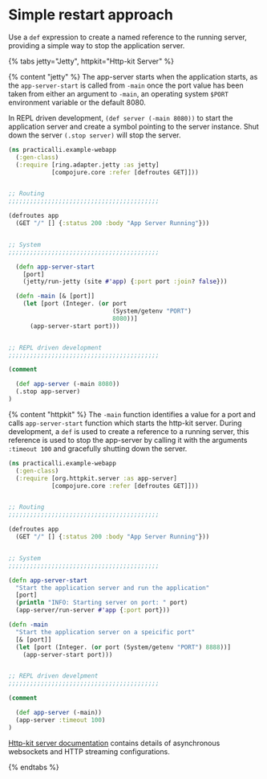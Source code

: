 # Simple restart approach
Use a `def` expression to create a named reference to the running server, providing a simple way to stop the application server.

{% tabs jetty="Jetty", httpkit="Http-kit Server" %}

{% content "jetty" %}
The app-server starts when the application starts, as the `app-server-start` is called from `-main` once the port value has been taken from either an argument to `-main`, an operating system `$PORT` environment variable or the default 8080.

In REPL driven development, `(def server (-main 8080))` to start the application server and create a symbol pointing to the server instance.  Shut down the server `(.stop server)` will stop the server.

```clojure
(ns practicalli.example-webapp
  (:gen-class)
  (:require [ring.adapter.jetty :as jetty]
            [compojure.core :refer [defroutes GET]]))


;; Routing
;;;;;;;;;;;;;;;;;;;;;;;;;;;;;;;;;;;;;;;;;;

(defroutes app
  (GET "/" [] {:status 200 :body "App Server Running"}))


;; System
;;;;;;;;;;;;;;;;;;;;;;;;;;;;;;;;;;;;;;;;;;

  (defn app-server-start
    [port]
    (jetty/run-jetty (site #'app) {:port port :join? false}))

  (defn -main [& [port]]
    (let [port (Integer. (or port
                             (System/getenv "PORT")
                             8080))]
      (app-server-start port)))


;; REPL driven development
;;;;;;;;;;;;;;;;;;;;;;;;;;;;;;;;;;;;;;;;;;

(comment

  (def app-server (-main 8080))
  (.stop app-server)
)
```


{% content "httpkit" %}
The `-main` function identifies a value for a port and calls `app-server-start` function which starts the http-kit server.  During development, a `def` is used to create a reference to a running server, this reference is used to stop the app-server by calling it with the arguments `:timeout 100` and gracefully shutting down the server.


```clojure
(ns practicalli.example-webapp
  (:gen-class)
  (:require [org.httpkit.server :as app-server]
            [compojure.core :refer [defroutes GET]]))


;; Routing
;;;;;;;;;;;;;;;;;;;;;;;;;;;;;;;;;;;;;;;;;;

(defroutes app
  (GET "/" [] {:status 200 :body "App Server Running"}))


;; System
;;;;;;;;;;;;;;;;;;;;;;;;;;;;;;;;;;;;;;;;;;

(defn app-server-start
  "Start the application server and run the application"
  [port]
  (println "INFO: Starting server on port: " port)
  (app-server/run-server #'app {:port port}))

(defn -main
  "Start the application server on a speicific port"
  [& [port]]
  (let [port (Integer. (or port (System/getenv "PORT") 8888))]
    (app-server-start port)))


;; REPL driven develpment
;;;;;;;;;;;;;;;;;;;;;;;;;;;;;;;;;;;;;;;;;;

(comment

  (def app-server (-main))
  (app-server :timeout 100)
)
```

[Http-kit server documentation](http://http-kit.github.io/server.html) contains details of asynchronous websockets and HTTP streaming configurations.

{% endtabs %}
